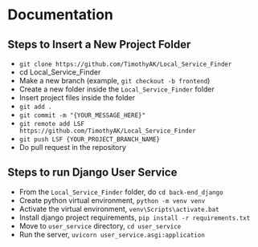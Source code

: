 # Documentation
## Steps to Insert a New Project Folder
- ```git clone https://github.com/TimothyAK/Local_Service_Finder```
- cd Local_Service_Finder
- Make a new branch (example, ```git checkout -b frontend```)
- Create a new folder inside the ```Local_Service_Finder``` folder
- Insert project files inside the folder
- ```git add .```
- ```git commit -m "{YOUR_MESSAGE_HERE}"```
- ```git remote add LSF https://github.com/TimothyAK/Local_Service_Finder```
- ```git push LSF {YOUR_PROJECT_BRANCH_NAME}```
- Do pull request in the repository

## Steps to run Django User Service
- From the ```Local_Service_Finder``` folder, do ```cd back-end_django```
- Create python virtual environment, ```python -m venv venv```
- Activate the virtual environment, ```venv\Scripts\activate.bat```
- Install django project requirements, ```pip install -r requirements.txt```
- Move to ```user_service``` directory, ```cd user_service```
- Run the server, ```uvicorn user_service.asgi:application```
